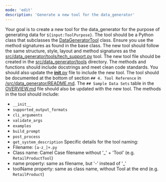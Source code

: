 ```yaml
---
mode: 'edit'
description: 'Generate a new tool for the data_generator'
---
```

Your goal is to create a new tool for the data_generator for the purpose of generating data for `${input:ToolPurpose}`.
The tool should be a Python class that subclasses the [DataGeneratorTool](../../src/data_generator/tool.py) class. Ensure you use the method signatures as found in the base class.
The new tool should follow the same structure, style, layout and method signatures as the [src/data_generator/tools/tech_support.py](../../src/data_generator/tools/tech_support.py) tool.
The new tool file should be created in the [src/data_generator/tools](../../src/data_generator/tools) directory. The methods and functions should include docstrings and meet clean code standards.
You should also update the [__init__.py](../../src/data_generator/tools/__init__.py) file to include the new tool.
The tool should be documented at the bottom of section `## 4. Tool Reference` in [/src/data_generator/README.md](../../src/data_generator/README.md).
The `## Sample Data Sets` table in the [OVERVIEW.md](../../docs/OVERVIEW.md) file should also be updated with the new tool.
The methods in the tool should include:
- `__init__`
- `supported_output_formats`
- `cli_arguments`
- `validate_args`
- `examples`
- `build_prompt`
- `post_process`
- `get_system_description`
Specific details for the tool naming:
- Filename: `[a-z_]+.py`
- Class name: Camel Case filename without '_' + 'Tool' (e.g. `RetailProductTool`)
- name property: same as filename, but '-' instead of '_'
- toolName property: same as class name, without Tool at the end (e.g. `RetailProduct`)
